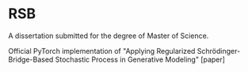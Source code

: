 # RSB
A dissertation submitted for the degree of Master of Science.

Official PyTorch implementation of "Applying Regularized Schrödinger-Bridge-Based Stochastic Process in Generative Modeling" [paper]
